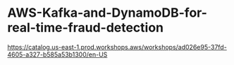 # AWS-Kafka-and-DynamoDB-for-real-time-fraud-detection


https://catalog.us-east-1.prod.workshops.aws/workshops/ad026e95-37fd-4605-a327-b585a53b1300/en-US
